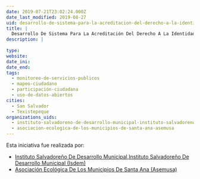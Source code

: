 ```yaml
---
date: 2019-07-21T23:02:24.000Z
date_last_modified: 2019-08-27
uid: desarrollo-de-sistema-para-la-acreditacion-del-derecho-a-la-identidad-asemusa
title: |
  Desarrollo De Sistema Para La Acreditación Del Derecho A La Identidad (Asemusa).
description: |
  
type: 
website: 
date_ini: 
date_end: 
tags:
  - monitoreo-de-servicios-publicos
  - mapeo-ciudadano
  - participación-ciudadana
  - uso-de-datos-abiertos
cities: 
  - San Salvador
  - Texistepeque
organizations_uids:
  - instituto-salvadoreno-de-desarrollo-municipal-instituto-salvadoreno-de-desarrollo-municipal-isdem
  - asociacion-ecologica-de-los-municipios-de-santa-ana-asemusa
---
```


Esta iniciativa fue realizada por:

- [Instituto Salvadoreño De Desarrollo Municipal,Instituto Salvadoreño De Desarrollo Municipal (Isdem)](/organizaciones/instituto-salvadoreno-de-desarrollo-municipal-instituto-salvadoreno-de-desarrollo-municipal-isdem)
- [Asociación Ecológica De Los Municipios De Santa Ana (Asemusa)](/organizaciones/asociacion-ecologica-de-los-municipios-de-santa-ana-asemusa)
